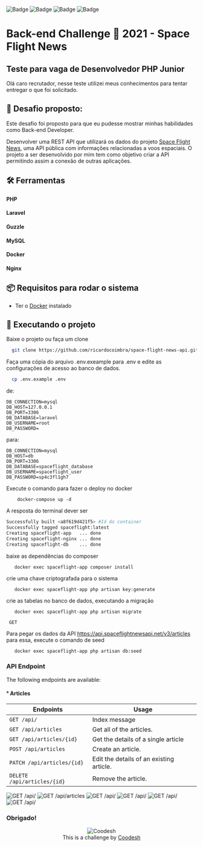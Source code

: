 

![Badge](https://img.shields.io/badge/MySpaceFlightNewsAPI-1.0.0-%23542F61?style=for-the-badge)
![Badge](https://img.shields.io/badge/Laravel-v8.75-red?style=for-the-badge&logo=laravel)
![Badge](https://img.shields.io/badge/PHP-v^7.4|^8.0-%233570B2?style=for-the-badge&logo=php)
![Badge](https://img.shields.io/badge/Composer-v2.1.9-%238B4513?style=for-the-badge&logo=appveyor)

# Back-end Challenge 🏅 2021 - Space Flight News
## Teste para vaga de Desenvolvedor PHP Junior

Olá caro recrutador, nesse teste utilizei meus conhecimentos para tentar entregar o que foi solicitado.

## 🎯 Desafio proposto:

Este desafio foi proposto para que eu pudesse mostrar minhas habilidades como Back-end Developer.

Desenvolver uma REST API que utilizará os dados do projeto [Space Flight News](https://api.spaceflightnewsapi.net/v3/documentation), uma API pública com informações relacionadas a voos espaciais. 
O projeto a ser desenvolvido por mim tem como objetivo criar a API permitindo assim a conexão de outras aplicações.

## 🛠 Ferramentas

#### PHP
#### Laravel
#### Guzzle
#### MySQL
#### Docker
#### Nginx

## 📦 Requisitos para rodar o sistema

- Ter o [Docker](https://getcomposer.org/download/) instalado

## 🚀 Executando o projeto

Baixe o projeto ou faça um clone 

```bash
  git clone https://github.com/ricardocoimbra/space-flight-news-api.git
```

Faça uma cópia do arquivo .env.exeample para .env e edite as configurações de acesso ao banco de dados.
```bash
  cp .env.example .env
```

de:
```dotenv
DB_CONNECTION=mysql
DB_HOST=127.0.0.1
DB_PORT=3306
DB_DATABASE=laravel
DB_USERNAME=root
DB_PASSWORD=
```
para:

```dotenv
DB_CONNECTION=mysql
DB_HOST=db
DB_PORT=3306
DB_DATABASE=spaceflight_database
DB_USERNAME=spaceflight_user
DB_PASSWORD=sp4c3fl1gh7
```

Execute o comando para fazer o deploy no docker
```docker
    docker-compose up -d
```

A resposta do terminal dever ser
```bash
Successfully built <a8f619d421f5> #Id do container
Successfully tagged spaceflight:latest
Creating spaceflight-app   ... done
Creating spaceflight-nginx ... done
Creating spaceflight-db    ... done
```

baixe as dependências do composer 
```shell
   docker exec spaceflight-app composer install
```

crie uma chave criptografada para o sistema
```shell
   docker exec spaceflight-app php artisan key:generate
```

crie as tabelas no banco de dados, executando a migração
```shell
   docker exec spaceflight-app php artisan migrate 
```

```markdown
 GET
```

Para pegar os dados da API https://api.spaceflightnewsapi.net/v3/articles para essa, execute o comando de seed 
```shell
   docker exec spaceflight-app php artisan db:seed
```

### API Endpoint

The following endpoints are available:
####  ° Articles
| Endpoints                             | Usage                                       | 
| ------------------------------------- | ------------------------------------------- | 
| `GET /api/`                           | Index message                               |
| `GET /api/articles`                   | Get all of the articles.                    |
| `GET /api/articles/{id}`              | Get the details of a single article         |
| `POST /api/articles`                  | Create an article.                          | 
| `PATCH /api/articles/{id}`            | Edit the details of an existing article.    | 
| `DELETE /api/articles/{id}`           | Remove the article.                         |


![GET /api/](https://github.com/ricardocoimbra/space-flight-news-api/blob/main/public/images/api_img_01.png)
![GET /api/articles](https://github.com/ricardocoimbra/space-flight-news-api/blob/main/public/images/api_img_02.png)
![GET /api/](https://github.com/ricardocoimbra/space-flight-news-api/blob/main/public/images/api_img_03.png)
![GET /api/](https://github.com/ricardocoimbra/space-flight-news-api/blob/main/public/images/api_img_04.png)
![GET /api/](https://github.com/ricardocoimbra/space-flight-news-api/blob/main/public/images/api_img_05.png)
![GET /api/](https://github.com/ricardocoimbra/space-flight-news-api/blob/main/public/images/api_img_06.png)


### Obrigado!

<p align="center">
    <img src="https://coodesh.com/images/svg/logos/logo.svg" alt="Coodesh"><br>
    This is a challenge by <a href="https://coodesh.com/">Coodesh</a>
</p>
